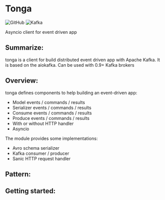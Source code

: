 # **Tonga**

![GitHub](https://img.shields.io/github/license/Qotto/tonga.svg?style=for-the-badge)
![Kafka](https://img.shields.io/static/v1.svg?label=kafka&message=1.0,%200.11,%200.10,%200.9&color=green&style=for-the-badge&logo=appveyor)

Asyncio client for event driven app

## Summarize:

tonga is a client for build distributed event driven app with Apache Kafka. It is based on the aiokafka.
Can be used with 0.9+ Kafka brokers

## Overview: 

tonga defines components to help building an event-driven app:

* Model events / commands / results
* Serializer events / commands / results
* Consume events / commands / results
* Produce events / commands / results
* With or without HTTP handler
* Asyncio

The module provides some implementations:

* Avro schema serializer
* Kafka consumer / producer
* Sanic HTTP request handler


## Pattern:


## Getting started:
